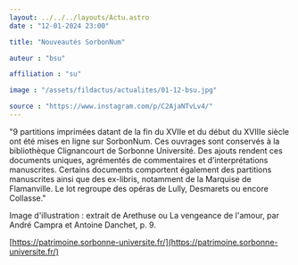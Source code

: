 ```yaml
---
layout: ../../../layouts/Actu.astro
date : "12-01-2024 23:00"

title: "Nouveautés SorbonNum"

auteur : "bsu"

affiliation : "su" 

image : "/assets/fildactus/actualites/01-12-bsu.jpg"

source : "https://www.instagram.com/p/C2AjaNTvLv4/"
---
```



"9 partitions imprimées datant de la fin du XVIIe et du début du XVIIIe siècle ont été mises en ligne sur SorbonNum. Ces ouvrages sont conservés à la bibliothèque Clignancourt de Sorbonne Université. Des ajouts rendent ces documents uniques, agrémentés de commentaires et d’interprétations manuscrites. Certains documents comportent également des partitions manuscrites ainsi que des ex-libris, notamment de la Marquise de Flamanville. Le lot regroupe des opéras de Lully, Desmarets ou encore Collasse."

Image d'illustration : extrait de Arethuse ou La vengeance de l'amour, par André Campra et Antoine Danchet, p. 9.

[https://patrimoine.sorbonne-universite.fr/](https://patrimoine.sorbonne-universite.fr/)